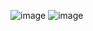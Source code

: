 ![image](https://github.com/user-attachments/assets/ad69fbed-5062-42fe-9c79-3dc4151033af)
![image](https://github.com/user-attachments/assets/8b5e59bf-e622-4bb1-b2fe-db32dd2125bc)
